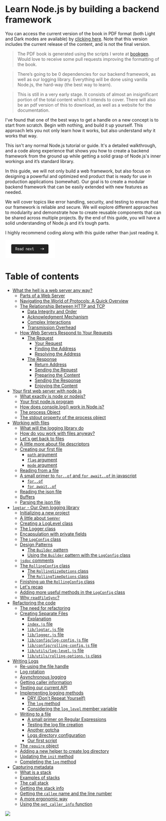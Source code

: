 # Learn Node.js by building a backend framework

You can access the current version of the book in PDF format  (both Light and Dark modes are available) by [clicking here](https://github.com/ishtms/learn-nodejs-hard-way/releases). Note that this version includes the current release of the content, and is not the final version.

> The PDF book is generated using the scripts I wrote at [bookgen](https://github.com/ishtms/bookgen). Would love to receive some pull requests improving the formatting of the book.

> There’s going to be 0 dependencies for our backend framework, as well as our logging library. Everything will be done using vanilla Node.js, the hard-way (the best way to learn).

> This is still in a very early stage. It consists of almost an insignificant portion of the total content which it intends to cover. There will also be an pdf version of this to download, as well as a website for the documentation.

I've found that one of the best ways to get a handle on a new concept is to start from scratch. Begin with nothing, and build it up yourself. This approach lets you not only learn how it works, but also understand _why_ it works that way.

This isn't any normal Node.js tutorial or guide. It's a detailed walkthrough, and a code along experience that shows you how to create a backend framework from the ground up while getting a solid grasp of Node.js's inner workings and it’s standard library.

In this guide, we will not only build a web framework, but also focus on designing a powerful and optimized end product that is ready for use in production applications (somewhat). Our goal is to create a modular backend framework that can be easily extended with new features as needed.

We will cover topics like error handling, security, and testing to ensure that our framework is reliable and secure. We will explore different approaches to modularity and demonstrate how to create reusable components that can be shared across multiple projects. By the end of this guide, you will have a solid understanding of Node.js and it’s tough parts.

I highly recommend coding along with this guide rather than just reading it.

[![Read Next](/assets/imgs/next.png)](/chapters/ch01-what-is-a-web-server-anyway.md)

# Table of contents

-   [What the hell is a web server any way?](/chapters/ch01-what-is-a-web-server-anyway.md)
    -   [Parts of a Web Server](/chapters/ch01-what-is-a-web-server-anyway.md#parts-of-a-web-server)
    -   [Navigating the World of Protocols: A Quick Overview](/chapters/ch01-what-is-a-web-server-anyway.md#navigating-the-world-of-protocols-a-quick-overview)
    -   [The Relationship Between HTTP and TCP](/chapters/ch01-what-is-a-web-server-anyway.md#the-relationship-between-http-and-tcp-ensuring-reliable-web-communication)
        -   [Data Integrity and Order](/chapters/ch01-what-is-a-web-server-anyway.md#1-data-integrity-and-order)
        -   [Acknowledgment Mechanism](/chapters/ch01-what-is-a-web-server-anyway.md#2-acknowledgment-mechanism)
        -   [Complex Interactions](/chapters/ch01-what-is-a-web-server-anyway.md#3-complex-interactions)
        -   [Transmission Overhead](/chapters/ch01-what-is-a-web-server-anyway.md#4-transmission-overhead)
    -   [How Web Servers Respond to Your Requests](/chapters/ch01-what-is-a-web-server-anyway.md#asking-and-getting-how-web-servers-respond-to-your-requests)
        -   [The Request](/chapters/ch01-what-is-a-web-server-anyway.md#the-request)
            -   [Your Request](/chapters/ch01-what-is-a-web-server-anyway.md#1-your-request)
            -   [Finding the Address](/chapters/ch01-what-is-a-web-server-anyway.md#2-finding-the-address)
            -   [Resolving the Address](/chapters/ch01-what-is-a-web-server-anyway.md#3-resolving-the-address)
        -   [The Response](/chapters/ch01-what-is-a-web-server-anyway.md#the-response)
            -   [Return Address](/chapters/ch01-what-is-a-web-server-anyway.md#1-return-address)
            -   [Sending the Request](/chapters/ch01-what-is-a-web-server-anyway.md#2-sending-the-request)
            -   [Preparing the Content](/chapters/ch01-what-is-a-web-server-anyway.md#3-preparing-the-content)
            -   [Sending the Response](/chapters/ch01-what-is-a-web-server-anyway.md#4-sending-the-response)
            -   [Enjoying the Content](/chapters/ch01-what-is-a-web-server-anyway.md#5-enjoying-the-content)
-   [Your first web server with node.js](/chapters/ch02-your-first-nodejs-server.md)
    -   [What exactly is node or nodejs?](/chapters/ch02-your-first-nodejs-server.md#what-exactly-is-node-or-nodejs)
    -   [Your first node.js program](/chapters/ch02-your-first-nodejs-server.md#your-first-nodejs-program)
    -   [How does console.log() work in Node.js?](/chapters/ch02-your-first-nodejs-server.md#how-does-consolelog-work-in-nodejs)
    -   [The process Object](/chapters/ch02-your-first-nodejs-server.md#the-process-object)
    -   [The stdout property of the process object](/chapters/ch02-your-first-nodejs-server.md#the-stdout-property-of-the-process-object)
-   [Working with files](/chapters/ch03-working-with-files.md)
    -   [What will the logging library do](/chapters/ch03-working-with-files.md#what-will-the-logging-library-do)
    -   [How do you work with files anyway?](/chapters/ch03-working-with-files.md#how-do-you-work-with-files-anyway)
    -   [Let's get back to files](/chapters/ch03-working-with-files.md#lets-get-back-to-files)
    -   [A little more about file descriptors](/chapters/ch03-working-with-files.md#a-little-more-about-file-descriptors)
    -   [Creating our first file](/chapters/ch03-working-with-files.md#creating-our-first-file)
        -   [`path` argument](/chapters/ch03-working-with-files.md#path-argument)
        -   [`flag` argument](/chapters/ch03-working-with-files.md#flag-argument)
        -   [`mode` argument](/chapters/ch03-working-with-files.md#mode-argument)
    -   [Reading from a file](/chapters/ch03-working-with-files.md#reading-from-a-file)
    -   [A small primer to `for..of` and `for await..of` in javascript](/chapters/ch03-working-with-files.md#a-small-primer-to-forof-and-for-awaitof-in-javascript)
        - [`for..of`](/chapters/ch03-working-with-files.md#forof)
        - [`for await..of`](/chapters/ch03-working-with-files.md#for-awaitof)
    -   [Reading the json file](/chapters/ch03-working-with-files.md#reading-the-json-file)
    -   [Buffers](/chapters/ch03-working-with-files.md#buffers)
    -   [Parsing the json file](/chapters/ch03-working-with-files.md#parsing-the-json-file)
-   [`logtar` - Our Own logging library](/chapters/ch04-logtar-our-logging-library.md)
    -   [Initializing a new project](/chapters/ch04-logtar-our-logging-library.md#initialising-a-new-project)
    -   [A little about `SemVer`](/chapters/ch04-logtar-our-logging-library.md#a-little-about-semver)
    -   [Creating a LogLevel class](/chapters/ch04-logtar-our-logging-library.md#creating-a-loglevel-class)
    -   [The Logger class](/chapters/ch04-logtar-our-logging-library.md#the-logger-class)
    -   [Encapsulation with private fields](/chapters/ch04-logtar-our-logging-library.md#encapsulation-with-private-fields)
    -   [The `LogConfig` class](/chapters/ch04-logtar-our-logging-library.md#the-logconfig-class)
    -   [Design Patterns](/chapters/ch04-logtar-our-logging-library.md#design-patterns)
        -   [The `Builder` pattern](/chapters/ch04-logtar-our-logging-library.md#the-builder-pattern)
        -   [Using the `Builder` pattern with the `LogConfig` class](/chapters/ch04-logtar-our-logging-library.md#using-builder-pattern-with-the-logconfig-class)
    -   [`jsdoc` comments](/chapters/ch04-logtar-our-logging-library.md#jsdoc-comments)
    -  [The `RollingConfig` class](/chapters/ch04-logtar-our-logging-library.md#the-rollingconfig-class)
        - [The `RollingSizeOptions` class](/chapters/ch04-logtar-our-logging-library.md#the-rollingsizeoptions-class)
        - [The `RollingTimeOptions` class](/chapters/ch04-logtar-our-logging-library.md#the-rollingtimeoptions-class)
    -  [Finishing up the `RollingConfig` class](/chapters/ch04-logtar-our-logging-library.md#finishing-up-the-rollingconfig-class)
    - [Let's recap](/chapters/ch04-logtar-our-logging-library.md#lets-recap) 
    - [Adding more useful methods in the `LogConfig` class](/chapters/ch04-logtar-our-logging-library.md#adding-more-useful-methods-in-the-logconfig-class)
    - [Why `readFileSync`?](/chapters/ch04-logtar-our-logging-library.md#why-readfilesync)
-   [Refactoring the code](/chapters/ch04.1-refactoring-the-code.md)
    - [The need for refactoring](/chapters/ch04.1-refactoring-the-code.md#the-need-for-refactoring)
    - [Creating Separate Files](/chapters/ch04.1-refactoring-the-code.md#creating-separate-files)
        - [Explanation](/chapters/ch04.1-refactoring-the-code.md#explanation)
        - [`index.js` file](/chapters/ch04.1-refactoring-the-code.md#the-indexjs-file)
        - [`lib/logtar.js` file](/chapters/ch04.1-refactoring-the-code.md#the-liblogtarjs-file)
        - [`lib/logger.js` file](/chapters/ch04.1-refactoring-the-code.md#the-libloggerjs-file)
        - [`lib/config/log-config.js` file](/chapters/ch04.1-refactoring-the-code.md#the-libconfiglog-configjs-file)
        - [`lib/config/rolling-config.js` file](/chapters/ch04.1-refactoring-the-code.md#the-libconfigrolling-configjs-file)
        - [`lib/utils/log-level.js` file](/chapters/ch04.1-refactoring-the-code.md#the-libutilslog-leveljs-file)
        - [`lib/utils/rolling-options.js` class](/chapters/ch04.1-refactoring-the-code.md#the-libutilsrolling-optionsjs-class)
- [Writing Logs](/chapters/ch04.2-writing-logs.md)
    - [Re-using the file handle](/chapters/ch04.2-writing-logs.md#re-using-the-file-handle)
    - [Log rotation](/chapters/ch04.2-writing-logs.md#2-log-rotation)
    - [Asynchronous logging](/chapters/ch04.2-writing-logs.md#3-asynchronous-logging)
    - [Getting caller information](/chapters/ch04.2-writing-logs.md#4-getting-caller-information-module-and-line-number)
    - [Testing our current API](/chapters/ch04.2-writing-logs.md#testing-our-current-api)
    - [Implementing logging methods](/chapters/ch04.2-writing-logs.md#implementing-logging-methods)
        - [DRY (Don't Repeat Yourself)](/chapters/ch04.2-writing-logs.md#dry-dont-repeat-yourself)
        - [The `log` method](/chapters/ch04.2-writing-logs.md#the-log-method)
        - [Considering the `log_level` member variable](/chapters/ch04.2-writing-logs.md#considering-the-log_level-member-variable)
    - [Writing to a file](/chapters/ch04.2-writing-logs.md#writing-to-a-file)
        - [A small primer on Regular Expressions](/chapters/ch04.2-writing-logs.md#a-small-primer-on-regular-expressions)
        - [Testing the log file creation](/chapters/ch04.2-writing-logs.md#testing-the-log-file-creation)
        - [Another gotcha](/chapters/ch04.2-writing-logs.md#another-gotcha)
        - [Logs directory configuration](/chapters/ch04.2-writing-logs.md#logs-directory-configuration)
        - [Our first script](/chapters/ch04.2-writing-logs.md#our-first-script)
    - [The `require` object](/chapters/ch04.2-writing-logs.md#the-require-object)
    - [Adding a new helper to create log directory](/chapters/ch04.2-writing-logs.md#adding-a-new-helper-to-create-log-directory)
    - [Updating the `init` method](/chapters/ch04.2-writing-logs.md#updating-the-init-method)
    - [Completing the `log` method](/chapters/ch04.2-writing-logs.md#completing-the-log-method)
- [Capturing metadata](/chapters/ch04.3-capturing-metadata.md)
    - [What is a stack](/chapters/ch04.3-capturing-metadata.md#what-is-a-stack)
    - [Examples of stacks](/chapters/ch04.3-capturing-metadata.md#examples-of-stacks)
    - [The call stack](/chapters/ch04.3-capturing-metadata.md#the-call-stack)
    - [Getting the stack info](/chapters/ch04.3-capturing-metadata.md#getting-the-stack-info)
    - [Getting the `callee` name and the line number](/chapters/ch04.3-capturing-metadata.md#getting-the-callee-name-and-the-line-number)
    - [A more ergonomic way](/chapters/ch04.3-capturing-metadata.md#a-more-ergonomic-way)
    - [Using the `get_caller_info` function](/chapters/ch04.3-capturing-metadata.md#using-the-get_caller_info-function)


![](https://uddrapi.com/api/img?page=readme)